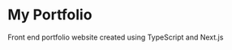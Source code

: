 # My Portfolio

Front end portfolio website created using TypeScript and Next.js

<!-- The app is hosted using  -->

